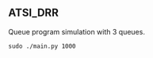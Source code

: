 ## ATSI_DRR

Queue program simulation with 3 queues.

```trigger simulation
sudo ./main.py 1000
```
